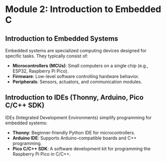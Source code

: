 # Module 2: Introduction to Embedded C

## Introduction to Embedded Systems
Embedded systems are specialized computing devices designed for specific tasks. They typically consist of:
- **Microcontrollers (MCUs)**: Small computers on a single chip (e.g., ESP32, Raspberry Pi Pico).
- **Firmware**: Low-level software controlling hardware behavior.
- **Peripherals**: Sensors, actuators, and communication modules.

## Introduction to IDEs (Thonny, Arduino, Pico C/C++ SDK)
IDEs (Integrated Development Environments) simplify programming for embedded systems:
- **Thonny**: Beginner-friendly Python IDE for microcontrollers.
- **Arduino IDE**: Supports Arduino-compatible boards and C++ programming.
- **Pico C/C++ SDK**: A software development kit for programming the Raspberry Pi Pico in C/C++.
